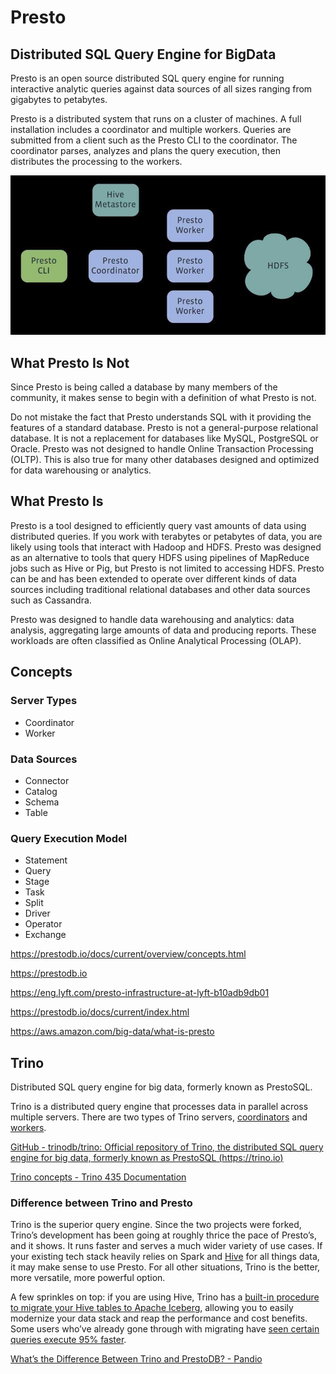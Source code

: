 # Presto

## Distributed SQL Query Engine for BigData

Presto is an open source distributed SQL query engine for running interactive analytic queries against data sources of all sizes ranging from gigabytes to petabytes.

Presto is a distributed system that runs on a cluster of machines. A full installation includes a coordinator and multiple workers. Queries are submitted from a client such as the Presto CLI to the coordinator. The coordinator parses, analyzes and plans the query execution, then distributes the processing to the workers.

![image](../../media/Technologies-Others-Presto-image1.jpg)

## What Presto Is Not

Since Presto is being called a database by many members of the community, it makes sense to begin with a definition of what Presto is not.

Do not mistake the fact that Presto understands SQL with it providing the features of a standard database. Presto is not a general-purpose relational database. It is not a replacement for databases like MySQL, PostgreSQL or Oracle. Presto was not designed to handle Online Transaction Processing (OLTP). This is also true for many other databases designed and optimized for data warehousing or analytics.

## What Presto Is

Presto is a tool designed to efficiently query vast amounts of data using distributed queries. If you work with terabytes or petabytes of data, you are likely using tools that interact with Hadoop and HDFS. Presto was designed as an alternative to tools that query HDFS using pipelines of MapReduce jobs such as Hive or Pig, but Presto is not limited to accessing HDFS. Presto can be and has been extended to operate over different kinds of data sources including traditional relational databases and other data sources such as Cassandra.

Presto was designed to handle data warehousing and analytics: data analysis, aggregating large amounts of data and producing reports. These workloads are often classified as Online Analytical Processing (OLAP).

## Concepts

### Server Types

- Coordinator
- Worker

### Data Sources

- Connector
- Catalog
- Schema
- Table

### Query Execution Model

- Statement
- Query
- Stage
- Task
- Split
- Driver
- Operator
- Exchange

https://prestodb.io/docs/current/overview/concepts.html

https://prestodb.io

https://eng.lyft.com/presto-infrastructure-at-lyft-b10adb9db01

https://prestodb.io/docs/current/index.html

https://aws.amazon.com/big-data/what-is-presto

## Trino

Distributed SQL query engine for big data, formerly known as PrestoSQL.

Trino is a distributed query engine that processes data in parallel across multiple servers. There are two types of Trino servers, [coordinators](https://trino.io/docs/current/overview/concepts.html#trino-concept-coordinator) and [workers](https://trino.io/docs/current/overview/concepts.html#trino-concept-worker).

[GitHub - trinodb/trino: Official repository of Trino, the distributed SQL query engine for big data, formerly known as PrestoSQL (https://trino.io)](https://github.com/trinodb/trino)

[Trino concepts - Trino 435 Documentation](https://trino.io/docs/current/overview/concepts.html)

### Difference between Trino and Presto

Trino is the superior query engine. Since the two projects were forked, Trino’s development has been going at roughly thrice the pace of Presto’s, and it shows. It runs faster and serves a much wider variety of use cases. If your existing tech stack heavily relies on Spark and [Hive](https://www.starburst.io/learn/data-fundamentals/hive/) for all things data, it may make sense to use Presto. For all other situations, Trino is the better, more versatile, more powerful option.

A few sprinkles on top: if you are using Hive, Trino has a [built-in procedure to migrate your Hive tables to Apache Iceberg](https://trino.io/docs/current/connector/iceberg.html#migrate-table), allowing you to easily modernize your data stack and reap the performance and cost benefits. Some users who’ve already gone through with migrating have [seen certain queries execute 95% faster](https://trino.io/blog/2022/12/09/trino-summit-2022-shopify-recap.html).

[What’s the Difference Between Trino and PrestoDB? - Pandio](https://pandio.com/difference-between-trino-and-prestodb/)

